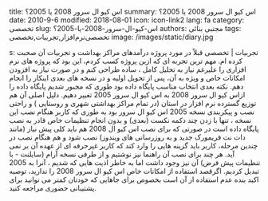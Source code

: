 title: اس کیو ال سرور 2008 یا 2005؟
summary: اس کیو ال سرور 2008 یا 2005؟
date: 2010-9-6
modified: 2018-08-01
icon:  icon-link2
lang: fa
category: تخصصی
slug: اس-کیو-ال-سرور-2008-یا-2005؟
authors: مجتبی بنائی
tags: تخصصی‌نرم‌افزار,تجربیات,تخصصی
image: /images/static/diary.jpg

s: تجربیات | تخصصی  قبلاً در مورد پروژه درآمدهای مراکز بهداشت و تجربیات آن صحبت کرده ام. مهم ترین تجربه ای که ازین پروژه کسب کردم، این بود که پروژه های نرم افزاری را علیرغم نیاز به تحلیل کامل ، ساده طراحی کنم و در صورت نیاز به افزودن امکانات خاص و ویژه به آن، پس از تحویل اولیه و در نسخه های بعدی اینکار را انجام دهم.  نکته بعدی انتخاب مناسب پایگاه داده بود طوری که مجبور شدیم پایگاه داده را ازاس کیو ال سرور 2008 به اس کیو ال سرور 2005 تغییر دهیم. دلیل اصلی آن هم توزیع گسترده نرم افزار در استان (در تمام مراکز بهداشتی شهری و روستایی ) و راحتی نصب و پیکربندی نسخه 2005 اس کیو ال سرور بود به طوری که کاربر هنگام نصب این نسخه ، تنها با زدن چند دکمه نکست (بعدی) و بدون انجام تنظیمات خاص قادر به نصب پایگاه داده است در صورتی که برای نصب اس کیو ال 2008 هم باید کلی پیش نیاز (مانند دات نت فریمورک جدید و به روزرسانی های ویندوز) نصب شود و هم هنگام نصب در چندین مرحله، کاربر باید گزینه هایی را وارد کند که کاربر غیرحرفه ای از عهده آن بر نمی آید.  هر چند برای نصب آن راهنما نیز نوشتیم و از طرفی نسخه آرام (سایلنت - با تنظیمات پیش فرض) آن نیز وجود داشت اما به خاطر اذیت هایی که شدیم ، آنرا به 2005 تبدیل کردیم.  اگرقصد استفاده  از امکانات خاص اس کیو ال سرور 2008 را ندارید، توصیه اکید بنده عدم استفاده از آن است  بخصوص برای جاهایی که خودتان کمتر می توانید برای پشتیبانی حضوری مراجعه کنید.